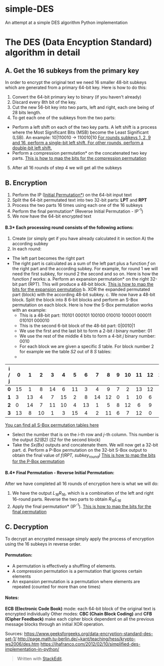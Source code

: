 # simple-DES
An attempt at a simple DES algorithm Python implementation

# The DES (Data Encyption Standard) algorithm in detail
## A. Get the 16 subkeys from the primary key
In order to encrypt the original text we need 16 smaller 48-bit subkeys which are generated from a primary 64-bit key.
Here is how to do this:
1. Convert the 64-bit primary key to binary (if you haven't already)
2. Discard every 8th bit of the key.
3. Cut the new 56-bit key into two parts, left and right, each one being of 28 bits length.
4. To get each one of the subkeys from the two parts:
- Perform a left shift on each of the two key parts. A left shift is a process where the Most Significant Bits (MSB) become the Least Significant (LSB).
An example:
10|110010 -> 110010|10
[For rounds subkeys 1, 2, 9 and 16, perform a single-bit left shift.
For other rounds, perform a double-bit left shift.](https://media.geeksforgeeks.org/wp-content/uploads/666-2.png)
- Perform a compression permutation* on the concatenated two key parts.
[This is how to map the bits for the compression permutation](https://media.geeksforgeeks.org/wp-content/uploads/777.png)
5. After all 16 rounds of step 4 we will get all the subkeys

## B. Encryption
1. Perform the IP ([Initial Permutation*](https://media.geeksforgeeks.org/wp-content/uploads/444-3.png)) on the 64-bit input text
2. Split the 64-bit permutated text into two 32-bit parts: **LPT** and **RPT**
3. Process the two parts 16 times using each one of the 16 subkeys
4. Perform the final permutation* (Reverse Initial Permutation - IP<sup>-1</sup>)
5. We now have the 64-bit encrypted text 

#### B.3* Each processing round consists of the following actions:
1. Create (or simply get if you have already calculated it in section A) the according subkey
2. In each round:
- The left part becomes the right part
- The right part is calculated as a sum of the left part plus a function *f* on the right part and the according subkey.
For example, for round 1 we will need the first subkey, for round 2 the second and so on.
Here is how the function *f* works: 
a. Perform an expansion permutation* on the right 32-bit part (RPT). This will produce a 48-bit block.
[This is how to map the bits for the expansion permutation](https://www.tutorialspoint.com/cryptography/images/des_specification.jpg)
b. XOR the expanded permutated part (block) with the according 48-bit subkey.
c. We now have a 48-bit block. Split the block into 8 6-bit blocks and perform an S-Box permutation on each block.
Here  is how the S-Box permutation works with an example:
	- This is a 48-bit part:
110101 000101 100100 010010 100001 000011 010101 000010
	- This is the second 6-bit block of the 48-bit part:
0|0010|1 
	- We use the first and the last bit to form a 2-bit *i* binary number: 01
	- We use the rest of the middle 4 bits to form a 4-bit *j* binary number: 0010
	- For each block we are given a specific *S* table. For block number 2 for example we the table *S2* out of 8 *S* tables:
	-
| i / j | 0 | 1 | 2  | 3 | 4 | 5 | 6  | 7 | 8 | 9 | 10 | 11 | 12 | 13 | 14 | 15 |
| - | - | :-: | :-: | :-:|:-:|:-:| :-: | :-: | :-:|:-: | :-:  | :-:  | :-:  | :-:  | :-:  | -: |
| **0** | 15 | 1 | 8 | 14 | 6 | 11| 3| 4 | 9 | 7 | 2 | 13 | 12 |0 | 5 | 10
| **1** | 3 | 13 | 4 | 7 | 15 | 2 | 8 | 14 | 12 | 0 | 1 | 10 | 6 | 9 | 11 | 5 |
| **2** | 0 | 14 | 7 | 11 | 10 | 4 | 13 | 1 | 5 | 8 | 12 | 6 | 9 | 3 | 2 | 15 |
| **3** | 13 | 8 | 10 | 1 | 3 | 15 | 4 | 2 | 11 | 6 | 7 | 12 | 0 | 5 | 14 | 9 |

[You can find all S-Box permutation tables here](https://upload.wikimedia.org/wikipedia/commons/4/44/DES_S-box.jpg)
- Select the number that is on the *i*-th row and *j*-th column. This number is the output *S2(B2)* (*S2* for the second block)
- Take the *Sx(Bx)* outputs and concatenate them. We will now get a 32-bit part.
d. Perform a P-Box permutation on the 32-bit S-Box output to obtain the final value of *f(RPT, subkey<sub>round</sub>)*
[This is how to map the bits for the P-Box permutation](https://image3.slideserve.com/5813050/p-box-l.jpg)

#### B.4* Final Permutation - Reverse Initial Permutation:
After we have completed all 16 rounds of encryption here is what we will do:
1. We have the output *L<sub>16</sub>R<sub>16</sub>*, which is a combination of the left and right 16-round parts.
Reverse the two parts to obtain *R<sub>16</sub>L<sub>16</sub>*
2. Apply the final permutation* (IP<sup>-1</sup>).
[This is how to map the bits for the final permutation](https://www.researchgate.net/profile/Professor_Fahim_Akhter/publication/270680867/figure/tbl2/AS:642486745714688@1530192185514/nverse-Initial-Permutation-IP-1-13.png)

## C. Decryption
To decrypt an encrypted message simply apply the process of encryption using the 16 subkeys in reverse order.

#### Permutation:
- A permutation is effectively a shuffling of elements. 
- A compression permutation is a permutation that ignores certain elements
- An expansion permutation is a permutation where elements are repeated (counted for more than one times)

#### Notes:
**ECB (Electronic Code Book)** mode: each 64-bit block of the original text is encrypted individually
Other modes: **CBC (Chain Block Coding)** and **CFB (Cipher Feedback)** make each cipher block dependent on all the previous message blocks through an initial XOR operation.

Sources:
https://www.geeksforgeeks.org/data-encryption-standard-des-set-1/
http://page.math.tu-berlin.de/~kant/teaching/hess/krypto-ws2006/des.htm
https://jhafranco.com/2012/02/10/simplified-des-implementation-in-python/

> Written with [StackEdit](https://stackedit.io/).
